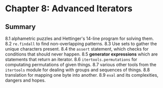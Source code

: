 # Chapter 8: Advanced Iterators

## Summary

8.1 alphametric puzzles and Hettinger's 14-line program for solving them.
8.2 `re.findall` to find non-overlapping patterns.
8.3 Use sets to gather the unique characters present.
8.4 the `assert` statement, which checks for conditions that should never happen.
8.5 **generator expressions** which are statements that return an iterator.
8.6 `itertools.permutations` for computating permutations of given things.
8.7 various other tools from the `itertools` module for dealing with groups and sequences of things.
8.8 translation for mapping one byte into another.
8.9 `eval` and its complexities, dangers and hopes.

